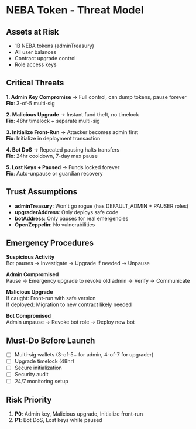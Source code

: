 # NEBA Token - Threat Model

## Assets at Risk

- 1B NEBA tokens (adminTreasury)
- All user balances
- Contract upgrade control
- Role access keys

## Critical Threats

**1. Admin Key Compromise** → Full control, can dump tokens, pause forever  
**Fix**: 3-of-5 multi-sig

**2. Malicious Upgrade** → Instant fund theft, no timelock  
**Fix**: 48hr timelock + separate multi-sig

**3. Initialize Front-Run** → Attacker becomes admin first  
**Fix**: Initialize in deployment transaction

**4. Bot DoS** → Repeated pausing halts transfers  
**Fix**: 24hr cooldown, 7-day max pause

**5. Lost Keys + Paused** → Funds locked forever  
**Fix**: Auto-unpause or guardian recovery

## Trust Assumptions

- **adminTreasury**: Won't go rogue (has DEFAULT_ADMIN + PAUSER roles)
- **upgraderAddress**: Only deploys safe code
- **botAddress**: Only pauses for real emergencies
- **OpenZeppelin**: No vulnerabilities

## Emergency Procedures

**Suspicious Activity**  
Bot pauses → Investigate → Upgrade if needed → Unpause

**Admin Compromised**  
Pause → Emergency upgrade to revoke old admin → Verify → Communicate

**Malicious Upgrade**  
If caught: Front-run with safe version  
If deployed: Migration to new contract likely needed

**Bot Compromised**  
Admin unpause → Revoke bot role → Deploy new bot

## Must-Do Before Launch

- [ ] Multi-sig wallets (3-of-5+ for admin, 4-of-7 for upgrader)
- [ ] Upgrade timelock (48hr)
- [ ] Secure initialization
- [ ] Security audit
- [ ] 24/7 monitoring setup

## Risk Priority

1. **P0**: Admin key, Malicious upgrade, Initialize front-run
2. **P1**: Bot DoS, Lost keys while paused
